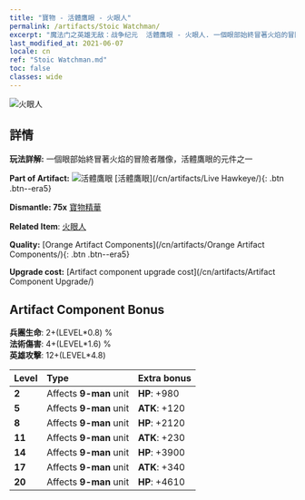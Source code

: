 ```yaml
---
title: "寶物 - 活體鷹眼 - 火眼人"
permalink: /artifacts/Stoic Watchman/
excerpt: "魔法门之英雄无敌：战争纪元  活體鷹眼 - 火眼人. 一個眼部始終冒著火焰的冒險者雕像，活體鷹眼的元件之一"
last_modified_at: 2021-06-07
locale: cn
ref: "Stoic Watchman.md"
toc: false
classes: wide
---
```


 ![火眼人](/images/t/artifact_40332.png)



## 詳情

 **玩法詳解:** 一個眼部始終冒著火焰的冒險者雕像，活體鷹眼的元件之一

 **Part of Artifact:** ![活體鷹眼](/images/t/icon_artifact_33.png) [活體鷹眼](/cn/artifacts/Live Hawkeye/){: .btn .btn--era5}

 **Dismantle: 75x** [寶物精華](/cn/Items/con_905/)

 **Related Item**: [火眼人](/cn/Items/art_133/)

 **Quality:** [Orange Artifact Components](/cn/artifacts/Orange Artifact Components/){: .btn .btn--era5}

 **Upgrade cost:** [Artifact component upgrade cost](/cn/artifacts/Artifact Component Upgrade/)

## Artifact Component Bonus

  **兵團生命**: 2+(LEVEL\*0.8) %<br/>**法術傷害**: 4+(LEVEL\*1.6) %<br/>**英雄攻擊**: 12+(LEVEL\*4.8)

  |  Level  | Type |    Extra bonus  | 
  |:--------|:-----|:----------------| 
  | **2** | Affects **9-man** unit | **HP**: +980 | 
  | **5** | Affects **9-man** unit | **ATK**: +120 | 
  | **8** | Affects **9-man** unit | **HP**: +2120 | 
  | **11** | Affects **9-man** unit | **ATK**: +230 | 
  | **14** | Affects **9-man** unit | **HP**: +3900 | 
  | **17** | Affects **9-man** unit | **ATK**: +340 | 
  | **20** | Affects **9-man** unit | **HP**: +4610 | 
